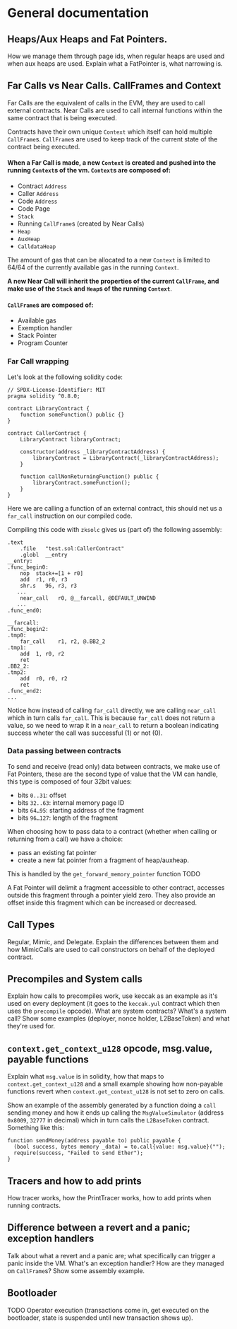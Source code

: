 # General documentation

## Heaps/Aux Heaps and Fat Pointers.

How we manage them through page ids, when regular heaps are used and when aux heaps are used. Explain what a FatPointer is, what narrowing is.

## Far Calls vs Near Calls. CallFrames and Context

Far Calls are the equivalent of calls in the EVM, they are used to call external contracts. Near Calls are used to call internal functions within the same contract that is being executed.

Contracts have their own unique `Context` which itself can hold multiple `CallFrame`s. `CallFrame`s are used to keep track of the current state of the contract being executed.

#### When a Far Call is made, a new `Context` is created and pushed into the running `Context`s of the vm. `Context`s are composed of:

- Contract `Address`
- Caller `Address`
- Code `Address`
- Code Page
- `Stack`
- Running `CallFrame`s (created by Near Calls)
- `Heap`
- `AuxHeap`
- `CalldataHeap`

The amount of gas that can be allocated to a new `Context` is limited to 64/64 of the currently available gas in the running `Context`.

**A new Near Call will inherit the properties of the current `CallFrame`, and make use of the `Stack` and `Heap`s of the running `Context`**.

#### `CallFrame`s are composed of:

- Available gas
- Exemption handler
- Stack Pointer
- Program Counter

### Far Call wrapping

Let's look at the following solidity code:

```solidity
// SPDX-License-Identifier: MIT
pragma solidity ^0.8.0;

contract LibraryContract {
    function someFunction() public {}
}

contract CallerContract {
    LibraryContract libraryContract;

    constructor(address _libraryContractAddress) {
        libraryContract = LibraryContract(_libraryContractAddress);
    }

    function callNonReturningFunction() public {
        libraryContract.someFunction();
    }
}
```

Here we are calling a function of an external contract, this should net us a `far_call` instruction on our compiled code.

Compiling this code with `zksolc` gives us (part of) the following assembly:

```assembly
.text
	.file	"test.sol:CallerContract"
	.globl	__entry
__entry:
.func_begin0:
	nop	 stack+=[1 + r0]
	add	 r1, r0, r3
	shr.s	96, r3, r3
   ...
	near_call	r0, @__farcall, @DEFAULT_UNWIND
   ...
.func_end0:

__farcall:
.func_begin2:
.tmp0:
	far_call	r1, r2, @.BB2_2
.tmp1:
	add	 1, r0, r2
	ret
.BB2_2:
.tmp2:
	add	 r0, r0, r2
	ret
.func_end2:
...
```

Notice how instead of calling `far_call` directly, we are calling `near_call` which in turn calls `far_call`. This is because `far_call` does not return a value, so we need to wrap it in a `near_call` to return a boolean indicating success wheter the call was successful (1) or not (0).

### Data passing between contracts

To send and receive (read only) data between contracts, we make use of Fat Pointers, these are the second type of value that the VM can handle, this type is composed of four 32bit values:

- bits `0..31`: offset
- bits `32..63`: internal memory page ID
- bits `64…95`: starting address of the fragment
- bits `96…127`: length of the fragment

When choosing how to pass data to a contract (whether when calling or returning from a call) we have a choice:

- pass an existing fat pointer
- create a new fat pointer from a fragment of heap/auxheap.

This is handled by the `get_forward_memory_pointer` function TODO

A Fat Pointer will delimit a fragment accessible to other contract, accesses outside this fragment through a pointer yield zero. They also provide an offset inside this fragment which can be increased or decreased.

## Call Types

Regular, Mimic, and Delegate. Explain the differences between them and how MimicCalls are used to call constructors on behalf of the deployed contract.

## Precompiles and System calls

Explain how calls to precompiles work, use keccak as an example as it's used on every deployment (it goes to the `keccak.yul` contract which then uses the `precompile` opcode).
What are system contracts? What's a system call? Show some examples (deployer, nonce holder, L2BaseToken) and what they're used for.

## `context.get_context_u128` opcode, msg.value, payable functions

Explain what `msg.value` is in solidity, how that maps to `context.get_context_u128` and a small example showing how non-payable functions revert when `context.get_context_u128` is not set to zero on calls.

Show an example of the assembly generated by a function doing a `call` sending money and how it ends up calling the `MsgValueSimulator` (address `0x8009`, `32777` in decimal) which in turn calls the `L2BaseToken` contract. Something like this:

```
function sendMoney(address payable to) public payable {
  (bool success, bytes memory _data) = to.call{value: msg.value}("");
  require(success, "Failed to send Ether");
}
```

## Tracers and how to add prints

How tracer works, how the PrintTracer works, how to add prints when running contracts.

## Difference between a revert and a panic; exception handlers

Talk about what a revert and a panic are; what specifically can trigger a panic inside the VM. What's an exception handler? How are they managed on `CallFrame`s? Show some assembly example.

## Bootloader

TODO
Operator execution (transactions come in, get executed on the bootloader, state is suspended until new transaction shows up).

